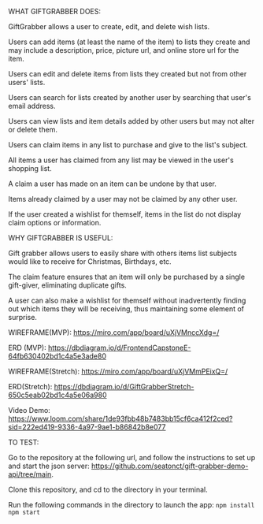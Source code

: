 WHAT GIFTGRABBER DOES:

GiftGrabber allows a user to create, edit, and delete wish lists.

Users can add items (at least the name of the item) to lists they create and may include a description, price, picture url, and online store url for the item.

Users can edit and delete items from lists they created but not from other users' lists.

Users can search for lists created by another user by searching that user's email address.

Users can view lists and item details added by other users but may not alter or delete them.

Users can claim items in any list to purchase and give to the list's subject.

All items a user has claimed from any list may be viewed in the user's shopping list.

A claim a user has made on an item can be undone by that user.

Items already claimed by a user may not be claimed by any other user.

If the user created a wishlist for themself, items in the list do not display claim options or information.

WHY GIFTGRABBER IS USEFUL:

Gift grabber allows users to easily share with others items list subjects would like to receive for Christmas, Birthdays, etc.

The claim feature ensures that an item will only be purchased by a single gift-giver, eliminating duplicate gifts.

A user can also make a wishlist for themself without inadvertently finding out which items they will be receiving, thus maintaining some element of surprise.

WIREFRAME(MVP): https://miro.com/app/board/uXjVMnccXdg=/

ERD (MVP): https://dbdiagram.io/d/FrontendCapstoneE-64fb630402bd1c4a5e3ade80

WIREFRAME(Stretch): https://miro.com/app/board/uXjVMmPEixQ=/

ERD(Stretch): https://dbdiagram.io/d/GiftGrabberStretch-650c5eab02bd1c4a5e06a980

Video Demo: https://www.loom.com/share/1de93fbb48b7483bb15cf6ca412f2ced?sid=222ed419-9336-4a97-9ae1-b86842b8e077

TO TEST:

Go to the repository at the following url, and follow the instructions to set up and start the json server: https://github.com/seatonct/gift-grabber-demo-api/tree/main.

Clone this repository, and cd to the directory in your terminal.

Run the following commands in the directory to launch the app: 
`npm install`
`npm start`
